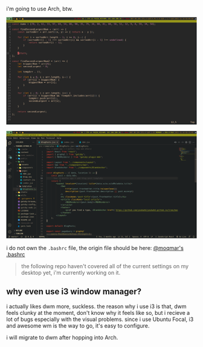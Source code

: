 i'm going to use Arch, btw.

![vim screenshot](./screenshots/screenshot-vim.png)

![vscode screenshot](./screenshots/screenshot-vscode.png)

i do not own the `.bashrc` file, the origin file should be here: [@moqmar's .bashrc](https://gist.github.com/moqmar/28dde796bb924dd6bfb1eafbe0d265e8) 

> the following repo haven't covered all of the current settings on my desktop yet, i'm currently working on it.

## why even use i3 window manager?
i actually likes dwm more, suckless. the reason why i use i3 is that, dwm feels clunky at the moment, don't know why it feels like so, but i recieve a lot of bugs especially with the visual problems. since i use Ubuntu Focal, i3 and awesome wm is the way to go, it's easy to configure.

i will migrate to dwm after hopping into Arch. 